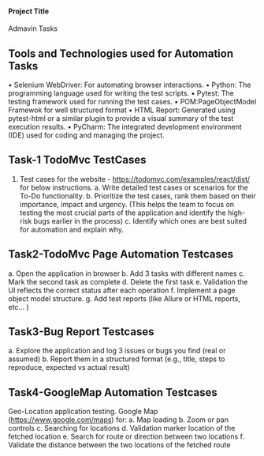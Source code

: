 
#### Project Title

Admavin Tasks

## Tools and Technologies used for Automation Tasks

  •	Selenium WebDriver: For automating browser interactions.
  • Python: The programming language used for writing the test scripts.
  •	Pytest: The testing framework used for running the test cases.
  •	POM:PageObjectModel Framewok for well structured format
  •	HTML Report: Generated using pytest-html or a similar plugin to provide a visual summary of the test execution results.
  •	PyCharm: The integrated development environment (IDE) used for coding and managing the project.

## Task-1 TodoMvc TestCases

1. Test cases for the website - https://todomvc.com/examples/react/dist/ for below instructions.
a. Write detailed test cases or scenarios for the To-Do functionality.
b. Prioritize the test cases, rank them based on their importance, impact and urgency. (This helps the team to focus on testing the most crucial parts of the application and identify the high-risk bugs earlier in the process)
c. Identify which ones are best suited for automation and explain why.
## Task2-TodoMvc Page Automation Testcases

a. Open the application in browser
b. Add 3 tasks with different names
c. Mark the second task as complete
d. Delete the first task
e. Validation the UI reflects the correct status after each operation
f. Implement a page object model structure.
g. Add test reports (like Allure or HTML reports, etc… )
## Task3-Bug Report Testcases


a. Explore the application and log 3 issues or bugs you find (real or assumed)
b. Report them in a structured format (e.g., title, steps to reproduce, expected vs actual result)

## Task4-GoogleMap Automation Testcases


 Geo-Location application testing. Google Map (https://www.google.com/maps) for:
a. Map loading
b. Zoom or pan controls
c. Searching for locations
d. Validation marker location of the fetched location
e. Search for route or direction between two locations
f. Validate the distance between the two locations of the fetched route
